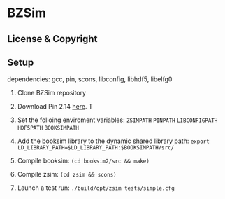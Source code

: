 BZSim
====


License & Copyright
-------------------

Setup
-----


dependencies: gcc, pin, scons, libconfig, libhdf5, libelfg0

1. Clone BZSim repository

2. Download Pin 2.14 [here](https://software.intel.com/sites/landingpage/pintool/downloads/pin-2.14-71313-gcc.4.4.7-linux.tar.gz). T

3. Set the folloing enviroment variables:
    `ZSIMPATH`
    `PINPATH`
    `LIBCONFIGPATH`
    `HDF5PATH`
    `BOOKSIMPATH`

4. Add the booksim library to the dynamic shared library path:
    `export LD_LIBRARY_PATH=$LD_LIBRARY_PATH:$BOOKSIMPATH/src/`

5. Compile booksim: `(cd booksim2/src && make)`

6. Compile zsim: `(cd zsim && scons)`

7. Launch a test run: `./build/opt/zsim tests/simple.cfg`
